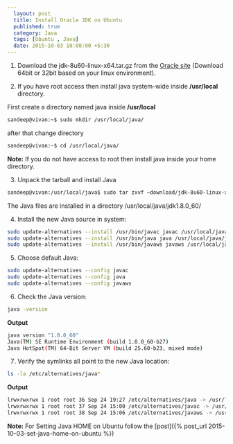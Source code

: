 ```yaml
---
  layout: post
  title: Install Oracle JDK on Ubuntu
  published: true
  category: Java
  tags: [Ubuntu , Java]
  date: 2015-10-03 18:08:00 +5:30
---
```



1) Download the jdk-8u60-linux-x64.tar.gz from the [Oracle site](http://www.oracle.com/technetwork/java/javase/downloads/index.html) (Download 64bit or 32bit based on your linux environment).

2) If you have root access then install java system-wide inside <b>/usr/local</b> directory.

First create a directory named java inside <b>/usr/local</b>
``` bash
sandeep@vivan:~$ sudo mkdir /usr/local/java/
```

after that change directory

``` bash
sandeep@vivan:~$ cd /usr/local/java/
```


<b>Note:</b> If you do not have access to root then install java inside your home directory.


3) Unpack the tarball and install Java
``` bash
sandeep@vivan:/usr/local/java$ sudo tar zxvf ~download/jdk-8u60-linux-x64.tar.gz
```

The Java files are installed in a directory /usr/local/java/jdk1.8.0_60/

4) Install the new Java source in system:

``` bash
sudo update-alternatives --install /usr/bin/javac javac /usr/local/java/jdk1.8.0_60/bin/javac 1
sudo update-alternatives --install /usr/bin/java java /usr/local/java/jdk1.8.0_60/bin/java 1
sudo update-alternatives --install /usr/bin/javaws javaws /usr/local/java/jdk1.8.0_60/bin/javaws 1
```

5) Choose default Java:
``` bash
sudo update-alternatives --config javac
sudo update-alternatives --config java
sudo update-alternatives --config javaws
```

6) Check the Java version:
``` bash
java -version
```

<b>Output</b>
``` bash
java version "1.8.0_60"
Java(TM) SE Runtime Environment (build 1.8.0_60-b27)
Java HotSpot(TM) 64-Bit Server VM (build 25.60-b23, mixed mode)
```

7) Verify the symlinks all point to the new Java location:
``` bash
ls -la /etc/alternatives/java*
```

<b>Output</b>
``` bash
lrwxrwxrwx 1 root root 36 Sep 24 19:27 /etc/alternatives/java -> /usr/local/java/jdk1.8.0_60/bin/java
lrwxrwxrwx 1 root root 37 Sep 24 15:00 /etc/alternatives/javac -> /usr/local/java/jdk1.8.0_60/bin/javac
lrwxrwxrwx 1 root root 38 Sep 24 15:06 /etc/alternatives/javaws -> /usr/local/java/jdk1.8.0_60/bin/javaws
```


<b>Note:</b>
For Setting Java HOME on Ubuntu follow the [post]({% post_url 2015-10-03-set-java-home-on-ubuntu %})
